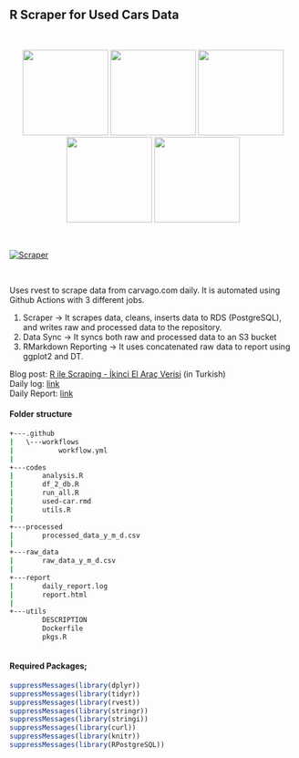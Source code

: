 ## R Scraper for Used Cars Data 
<br>

<p style="text-align:center">
<img src="https://rvest.tidyverse.org/logo.png" width="150">
<img src="https://avatars.githubusercontent.com/u/44036562?s=280&v=4" width="150">
<img src="https://miro.medium.com/max/455/1*hIKOiyXm7YjTXxFFlcTutQ.png" width="150" >
<img src="https://static.us-east-1.prod.workshops.aws/public/5c8f3571-1c42-459e-928f-59e5cfe48683/static/images/storage/s3-icon.png" width="150" >
<img src="https://upload.wikimedia.org/wikipedia/commons/thumb/5/5c/Amazon_Lambda_architecture_logo.svg/1200px-Amazon_Lambda_architecture_logo.svg.png" width="150" >

</p>
<br>


[![Scraper](https://github.com/silverstone1903/used-car-scraper/actions/workflows/workflow.yml/badge.svg)](https://github.com/silverstone1903/used-car-scraper/actions/workflows/workflow.yml)

<br>

Uses rvest to scrape data from carvago.com daily. It is automated using Github Actions with 3 different jobs.

1. Scraper -> It scrapes data, cleans, inserts data to RDS (PostgreSQL), and writes raw and processed data to the repository.
2. Data Sync -> It syncs both raw and processed data to an S3 bucket
3. RMarkdown Reporting -> It uses concatenated raw data to report using ggplot2 and DT.


Blog post: [R ile Scraping - İkinci El Araç Verisi](https://silverstone1903.github.io/posts/2022/08/scraper-ile-ikinci-el-arac-verisi/) (in Turkish) <br>
Daily log: [link](https://silverstone1903.github.io/used-car-scraper/report/daily_report.log) <br>
Daily Report: [link](https://silverstone1903.github.io/used-car-scraper/report/report.html) <br>

#### Folder structure
```bash
+---.github
|   \---workflows
|           workflow.yml
|           
+---codes
|       analysis.R
|       df_2_db.R
|       run_all.R
|       used-car.rmd
|       utils.R
|       
+---processed
|       processed_data_y_m_d.csv
|       
+---raw_data
|       raw_data_y_m_d.csv
|       
+---report
|       daily_report.log
|       report.html
|       
+---utils
        DESCRIPTION
        Dockerfile
        pkgs.R
        

```


#### Required Packages;
```r
suppressMessages(library(dplyr))
suppressMessages(library(tidyr))
suppressMessages(library(rvest))
suppressMessages(library(stringr))
suppressMessages(library(stringi))
suppressMessages(library(curl))
suppressMessages(library(knitr))
suppressMessages(library(RPostgreSQL))
```
